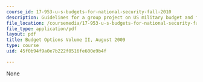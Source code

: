 ```yaml
---
course_id: 17-953-u-s-budgets-for-national-security-fall-2010
description: Guidelines for a group project on US military budget and force planning.
file_location: /coursemedia/17-953-u-s-budgets-for-national-security-fall-2010/45f0b94f9a0e7b222f0516fe600e9b4f_MIT17_953F10_Final_Project.pdf
file_type: application/pdf
layout: pdf
title: Budget Options Volume II, August 2009
type: course
uid: 45f0b94f9a0e7b222f0516fe600e9b4f

---
```

None